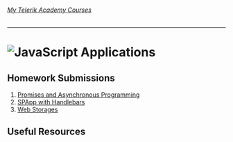###### [My Telerik Academy Courses](https://github.com/nikolovdeyan/TelerikAcademy) 
-------------------------------------

![JavaScript Applications](https://raw.githubusercontent.com/nikolovdeyan/telerikacademy/master/.resources/JavaScriptApplications_large.png)
=====================================

## Homework Submissions
1. [Promises and Asynchronous Programming](./HOMEWORK/JS_Applications_01_HW-Promises_and_Asynchronous_Programming)
2. [SPApp with Handlebars](./HOMEWORK/JS_Applications_02_HW-Handlebars)
3. [Web Storages](./HOMEWORK/JS_Applications_03_HW-Web_Storages)

## Useful Resources
